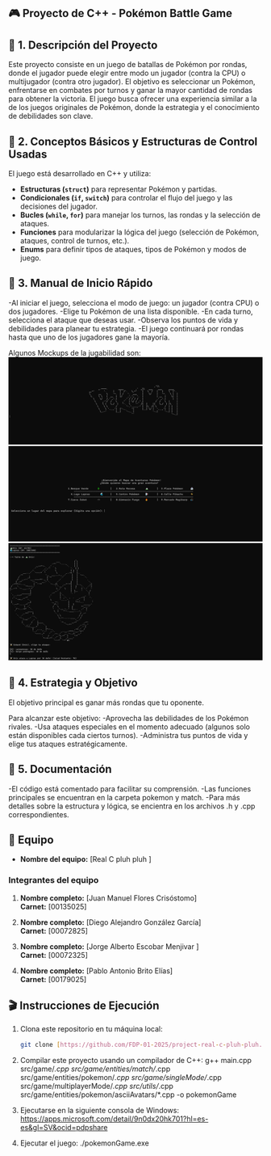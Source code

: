 ## 🎮 Proyecto de C++ - Pokémon Battle Game

## 📄 1. Descripción del Proyecto
Este proyecto consiste en un juego de batallas de Pokémon por rondas, donde el jugador puede elegir entre modo un jugador (contra la CPU) o multijugador (contra otro jugador). El objetivo es seleccionar un Pokémon, enfrentarse en combates por turnos y ganar la mayor cantidad de rondas para obtener la victoria. El juego busca ofrecer una experiencia similar a la de los juegos originales de Pokémon, donde la estrategia y el conocimiento de debilidades son clave.

##  🔨 2. Conceptos Básicos y Estructuras de Control Usadas
El juego está desarrollado en C++ y utiliza:
- **Estructuras (`struct`)** para representar Pokémon y partidas.
- **Condicionales (`if`, `switch`)** para controlar el flujo del juego y las decisiones del jugador.
- **Bucles (`while`, `for`)** para manejar los turnos, las rondas y la selección de ataques.
- **Funciones** para modularizar la lógica del juego (selección de Pokémon, ataques, control de turnos, etc.).
- **Enums** para definir tipos de ataques, tipos de Pokémon y modos de juego.

## 📜 3. Manual de Inicio Rápido
-Al iniciar el juego, selecciona el modo de juego: un jugador (contra CPU) o dos jugadores.
-Elige tu Pokémon de una lista disponible.
-En cada turno, selecciona el ataque que deseas usar.
-Observa los puntos de vida y debilidades para planear tu estrategia.
-El juego continuará por rondas hasta que uno de los jugadores gane la mayoría.

Algunos Mockups de la jugabilidad son:
![pokemon](/src/mockUps/image.png)
![singlePlayer](/src/mockUps/image2.png)
![battle](/src/mockUps/image3.png)

## 🎯 4. Estrategia y Objetivo
El objetivo principal es ganar más rondas que tu oponente. 

Para alcanzar este objetivo:
-Aprovecha las debilidades de los Pokémon rivales.
-Usa ataques especiales en el momento adecuado (algunos solo están disponibles cada ciertos turnos).
-Administra tus puntos de vida y elige tus ataques estratégicamente.

## 💾 5. Documentación
-El código está comentado para facilitar su comprensión.
-Las funciones principales se encuentran en la carpeta pokemon y match.
-Para más detalles sobre la estructura y lógica, se encientra en los archivos .h y .cpp correspondientes.

## 💪 Equipo

- **Nombre del equipo:** [Real C pluh pluh ]

### Integrantes del equipo

1. **Nombre completo:** [Juan Manuel Flores Crisóstomo]  
   **Carnet:** [00135025]

2. **Nombre completo:** [Diego Alejandro González García]  
   **Carnet:** [00072825]

3. **Nombre completo:** [Jorge Alberto Escobar Menjivar ]  
   **Carnet:** [00072325]

4. **Nombre completo:** [Pablo Antonio Brito Elías]  
   **Carnet:** [00179025]

## 🎬 Instrucciones de Ejecución

1. Clona este repositorio en tu máquina local:
   ```bash
   git clone [https://github.com/FDP-01-2025/project-real-c-pluh-pluh.git]

2. Compilar este proyecto usando un compilador de C++:
   g++ main.cpp src/game/*.cpp src/game/entities/match/*.cpp src/game/entities/pokemon/*.cpp src/game/singleMode/*.cpp src/game/multiplayerMode/*.cpp src/utils/*.cpp src/game/entities/pokemon/asciiAvatars/*.cpp -o pokemonGame
   
3. Ejecutarse en la siguiente consola de Windows:
   https://apps.microsoft.com/detail/9n0dx20hk701?hl=es-es&gl=SV&ocid=pdpshare

4. Ejecutar el juego:
   ./pokemonGame.exe
